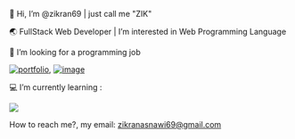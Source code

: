 <p>👋 Hi, I’m @zikran69 | just call me "ZIK" <p>
<p>🌏 FullStack Web Developer | I’m interested in Web Programming Language
<p>  

📌 I’m looking for a programming job 
<br>

[![portfolio](https://img.shields.io/badge/my_portfolio-1DA1F2?style=for-the-badge&logo=ko-fi&logoColor=white)](https://asrarizikran.vercel.app/), [![image](https://img.shields.io/badge/My_LinkedIn-0077B5?style=for-the-badge&logo=linkedin&logoColor=white)](https://www.linkedin.com/in/asrarizikran/)

<p>💻 I’m currently learning : <p> 

  
<p align="start">
  <a href="https://skillicons.dev">
    <img src="https://skillicons.dev/icons?i=js,tailwind,react,vite,nodejs,postgres,supabase,nextjs,mongodb&theme=light" />
  </a>
</p>

 How to reach me?, my email: <zikranasnawi69@gmail.com>

<!---
zikran69/zikran69 is a ✨ special ✨ repository because its `README.md` (this file) appears on your GitHub profile.
You can click the Preview link to take a look at your changes.
--->
